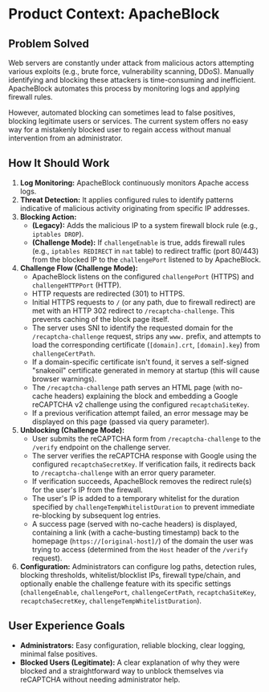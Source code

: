 # Product Context: ApacheBlock

## Problem Solved

Web servers are constantly under attack from malicious actors attempting various exploits (e.g., brute force, vulnerability scanning, DDoS). Manually identifying and blocking these attackers is time-consuming and inefficient. ApacheBlock automates this process by monitoring logs and applying firewall rules.

However, automated blocking can sometimes lead to false positives, blocking legitimate users or services. The current system offers no easy way for a mistakenly blocked user to regain access without manual intervention from an administrator.

## How It Should Work

1.  **Log Monitoring:** ApacheBlock continuously monitors Apache access logs.
2.  **Threat Detection:** It applies configured rules to identify patterns indicative of malicious activity originating from specific IP addresses.
3.  **Blocking Action:**
    *   **(Legacy):** Adds the malicious IP to a system firewall block rule (e.g., `iptables DROP`).
    *   **(Challenge Mode):** If `challengeEnable` is true, adds firewall rules (e.g., `iptables REDIRECT` in `nat` table) to redirect traffic (port 80/443) from the blocked IP to the `challengePort` listened to by ApacheBlock.
4.  **Challenge Flow (Challenge Mode):**
    *   ApacheBlock listens on the configured `challengePort` (HTTPS) and `challengeHTTPPort` (HTTP).
    *   HTTP requests are redirected (301) to HTTPS.
    *   Initial HTTPS requests to `/` (or any path, due to firewall redirect) are met with an HTTP 302 redirect to `/recaptcha-challenge`. This prevents caching of the block page itself.
    *   The server uses SNI to identify the requested domain for the `/recaptcha-challenge` request, strips any `www.` prefix, and attempts to load the corresponding certificate (`[domain].crt`, `[domain].key`) from `challengeCertPath`.
    *   If a domain-specific certificate isn't found, it serves a self-signed "snakeoil" certificate generated in memory at startup (this will cause browser warnings).
    *   The `/recaptcha-challenge` path serves an HTML page (with no-cache headers) explaining the block and embedding a Google reCAPTCHA v2 challenge using the configured `recaptchaSiteKey`.
    *   If a previous verification attempt failed, an error message may be displayed on this page (passed via query parameter).
5.  **Unblocking (Challenge Mode):**
    *   User submits the reCAPTCHA form from `/recaptcha-challenge` to the `/verify` endpoint on the challenge server.
    *   The server verifies the reCAPTCHA response with Google using the configured `recaptchaSecretKey`. If verification fails, it redirects back to `/recaptcha-challenge` with an error query parameter.
    *   If verification succeeds, ApacheBlock removes the redirect rule(s) for the user's IP from the firewall.
    *   The user's IP is added to a temporary whitelist for the duration specified by `challengeTempWhitelistDuration` to prevent immediate re-blocking by subsequent log entries.
    *   A success page (served with no-cache headers) is displayed, containing a link (with a cache-busting timestamp) back to the homepage (`https://[original-host]/`) of the domain the user was trying to access (determined from the `Host` header of the `/verify` request).
6.  **Configuration:** Administrators can configure log paths, detection rules, blocking thresholds, whitelist/blocklist IPs, firewall type/chain, and optionally enable the challenge feature with its specific settings (`challengeEnable`, `challengePort`, `challengeCertPath`, `recaptchaSiteKey`, `recaptchaSecretKey`, `challengeTempWhitelistDuration`).

## User Experience Goals

-   **Administrators:** Easy configuration, reliable blocking, clear logging, minimal false positives.
-   **Blocked Users (Legitimate):** A clear explanation of why they were blocked and a straightforward way to unblock themselves via reCAPTCHA without needing administrator help.
